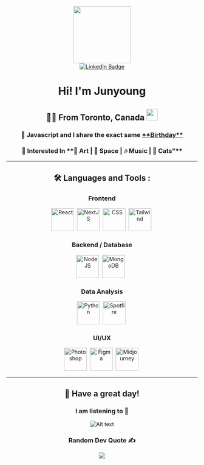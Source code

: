 <div id="header" align="center">
  <img src="https://media.giphy.com/media/oOrGB2hdeCGKU3Yagc/giphy.gif" width="150"/>

  <div id="badges">
    <a href="https://www.linkedin.com/in/junyoung-kang/">
      <img src="https://img.shields.io/badge/LinkedIn-blue?style=for-the-badge&logo=linkedin&logoColor=white" alt="LinkedIn Badge"/>
    </a>
  <!--   <a href="mailto:johnnykang1204@gmail.com">
      <img src="https://img.shields.io/badge/Gmail-D14836?style=for-the-badge&logo=gmail&logoColor=white" alt="Gmail"/>
    </a> -->
  <!--   <a href="https://www.youtube.com/channel/UC5tNsxkshctFCydkrwHKuTw">
      <img src="https://img.shields.io/static/v1?message=Youtube&logo=youtube&label=&color=FF0000&logoColor=white&labelColor=&style=for-the-badge" alt="Youtube Badge"/>
    </a> -->
  <!--   <a href="https://discord.gg/programming">
      <img src="https://img.shields.io/static/v1?message=Discord&logo=discord&label=&color=7289DA&logoColor=white&labelColor=&style=for-the-badge" alt="Discord Badge"/>
    </a> -->
  <!--   <a href="https://jykart.ca/">
      <img src="https://img.shields.io/badge/website-000000?style=for-the-badge&logo=About.me&logoColor=white" alt="website Badge"/>
    </a> -->
  </div>

  <div id="badges">
    <h1>
       Hi! I'm Junyoung
    </h1>
   <h2>
   👨‍💻 From Toronto, Canada <img src="https://upload.wikimedia.org/wikipedia/commons/3/39/Animated-Flag-Canada.gif" width="30">
   </h2>
    <!-- <img align="right" height="120" width="320" alt="GIF" src="https://media2.giphy.com/media/9zExs2Q2h1EHfE4P6G/giphy.gif?cid=ecf05e47wenln6r2sbvtavntobmm47lmmw6sceb90roph0gk&ep=v1_gifs_search&rid=giphy.gif&ct=g"/> -->
    <!-- <img align="right" height="140" width="330" alt="GIF" src="https://media.giphy.com/media/uDK2KwBp4OHfw9k2Wv/giphy.gif"/> -->
    <h3> 🍰 Javascript and I share the exact same <a href="https://en.wikipedia.org/wiki/JavaScript">**Birthday** </a> </h3>
    <h3> 🌱 Interested In **🎨 Art | 🚀 Space | 🎶 Music | 🐾 Cats"** </h3>
  </div>
  
---
  
  
## :hammer_and_wrench: Languages and Tools :

<div align="center">
  <h3> Frontend </h3>
    <img src="https://user-images.githubusercontent.com/28119362/229198580-8c9a0e34-ac71-41b2-88f7-3bb088e4577e.png" title="React" alt="React" width="60" height="60"/>&nbsp;
    <img src=https://img.icons8.com/?size=100&id=yUdJlcKanVbh&format=png&color=000000 title="NextJS" alt="NextJS" width="60" height="60"/>&nbsp;
    <img src="https://user-images.githubusercontent.com/28119362/229185351-138f31b4-6e72-49d8-9059-fbbf7b5ba362.png" title="CSS" alt="CSS" width="60" height="60"/>&nbsp; 
    <img src="https://user-images.githubusercontent.com/28119362/229185699-a01aa877-65a1-4d74-bbb4-e910bdeda0fa.png" title="Tailwind" alt="Tailwind" width="60" height="60"/>&nbsp; 

<!--   <img src="https://user-images.githubusercontent.com/28119362/229185465-0607d231-1d52-4473-859b-6be36106538a.png" title="HTML5" alt="HTML" width="60" height="60"/>&nbsp; -->
<!--   <img src="https://user-images.githubusercontent.com/28119362/229184789-cad7f4e2-ba57-4084-a4f6-84e09fc0cbdf.png" title="JavaScript" alt="JavaScript" width="60" height="60"/>&nbsp; -->
<!--   <img src="https://user-images.githubusercontent.com/28119362/229199468-d0d9e2a0-96aa-462d-9f49-fad4c3d99730.png" title="TypeScript" alt="TypeScript" width="60" height="60"/>&nbsp; -->

  <h3> Backend / Database </h3>
    <img src="https://user-images.githubusercontent.com/28119362/229187173-1081ce87-8132-4750-b34d-57c1c5ddb166.png" title="NodeJS" alt="NodeJS" width="60" height="60"/>&nbsp;
    <img src="https://user-images.githubusercontent.com/28119362/229197325-77f7ea93-3f60-4c77-9ae7-ed875ef2e836.png" title="MongoDB" alt="MongoDB" width="60" height="60"/>&nbsp;&nbsp;

  <h3> Data Analysis </h3>
    <img src=https://img.icons8.com/?size=100&id=13441&format=png&color=000000 title="Python" alt="Python" width="60" height="60"/>&nbsp;
    <img src=https://play-lh.googleusercontent.com/NXBN3ePNBZjhnNcrvDAmfzNlC3aIapALIbFrrGt6m2B7TGBVU_1rzI5kWQdSXCFw8I7Y title="Spotfire" alt="Spotfire" width="60" height="60"/>&nbsp;

  <h3> UI/UX </h3>
    <img src="https://user-images.githubusercontent.com/28119362/229188849-ab76ef43-52b0-4a0a-b5be-4d7f6b37c17e.png" title="Photoshop" alt="Photoshop" width="60" height="60"/>&nbsp;
    <img src="https://img.icons8.com/?size=100&id=zfHRZ6i1Wg0U&format=png&color=000000" title="Figma" alt="Figma" width="60" height="60"/>&nbsp;
    <img src="https://img.icons8.com/fluency/100/midjourney.png" title="Midjourney" alt="Midjourney" width="60" height="60"/>&nbsp;

</div>




---


## 🙂 Have a great day! 

### I am listening to 🎵
![Alt text](https://spotify-recently-played-readme.vercel.app/api?user=31xoxnjcxhjvaar2bdmalbel5yle&count=7&width=330)

<!-- ### Random Dev Meme 😂
<img src="https://rm.up.railway.app/" width="512px"/> -->

### Random Dev Quote ✍️
![](https://quotes-github-readme.vercel.app/api?type=horizontal&theme=radical)
  
</div>

